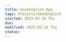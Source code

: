 ```yaml
---
title: GeekEnglish App
tags: Projects/GeekEnglish    
started: 2023-03-16 Thu
due: 
modified: 2023-03-16 Thu
status: 
---
```

